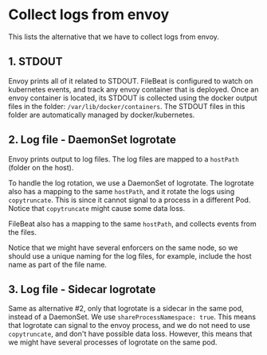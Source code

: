 # Collect logs from envoy
This lists the alternative that we have to collect logs from envoy.

## 1. STDOUT
Envoy prints all of it related to STDOUT.
FileBeat is configured to watch on kubernetes events, 
and track any envoy container that is deployed.
Once an envoy container is located, its STDOUT is collected using the docker output files in the folder:
`/var/lib/docker/containers`.
The STDOUT files in this folder are automatically managed by docker/kubernetes.

## 2. Log file - DaemonSet logrotate
Envoy prints output to log files.
The log files are mapped to a `hostPath` (folder on the host).

To handle the log rotation, we use a DaemonSet of logrotate.
The logrotate also has a mapping to the same `hostPath`, and it rotate the logs using `copytruncate`.
This is since it cannot signal to a process in a different Pod.
Notice that `copytruncate` might cause some data loss.

FileBeat also has a mapping to the same `hostPath`, and collects events from the files.

Notice that we might have several enforcers on the same node, 
so we should use a unique naming for the log files, 
for example, include the host name as part of the file name.

## 3. Log file - Sidecar logrotate
Same as alternative #2, only that logrotate is a sidecar in the same pod, instead of a DaemonSet.
We use `shareProcessNamespace: true`.
This means that logrotate can signal to the envoy process, and we do not need to use `copytruncate`, 
and don't have possible data loss.
However, this means that we might have several processes of logrotate on the same pod.
  
